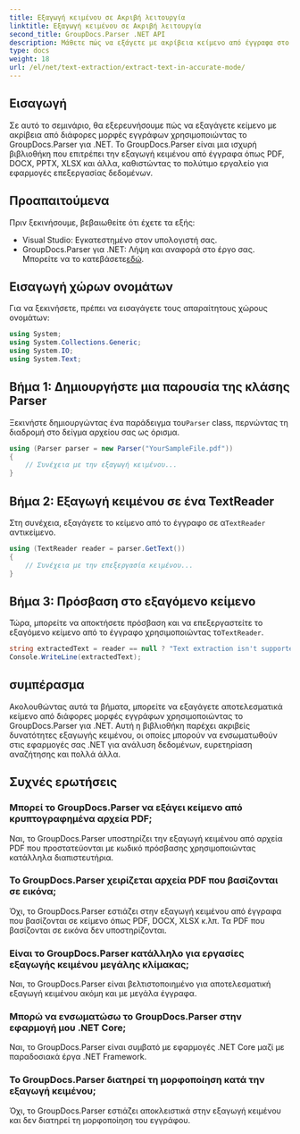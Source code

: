 ```yaml
---
title: Εξαγωγή κειμένου σε Ακριβή λειτουργία
linktitle: Εξαγωγή κειμένου σε Ακριβή λειτουργία
second_title: GroupDocs.Parser .NET API
description: Μάθετε πώς να εξάγετε με ακρίβεια κείμενο από έγγραφα στο .NET χρησιμοποιώντας το GroupDocs.Parser για απρόσκοπτη επεξεργασία δεδομένων.
type: docs
weight: 18
url: /el/net/text-extraction/extract-text-in-accurate-mode/
---
```

## Εισαγωγή
Σε αυτό το σεμινάριο, θα εξερευνήσουμε πώς να εξαγάγετε κείμενο με ακρίβεια από διάφορες μορφές εγγράφων χρησιμοποιώντας το GroupDocs.Parser για .NET. Το GroupDocs.Parser είναι μια ισχυρή βιβλιοθήκη που επιτρέπει την εξαγωγή κειμένου από έγγραφα όπως PDF, DOCX, PPTX, XLSX και άλλα, καθιστώντας το πολύτιμο εργαλείο για εφαρμογές επεξεργασίας δεδομένων.
## Προαπαιτούμενα
Πριν ξεκινήσουμε, βεβαιωθείτε ότι έχετε τα εξής:
- Visual Studio: Εγκατεστημένο στον υπολογιστή σας.
-  GroupDocs.Parser για .NET: Λήψη και αναφορά στο έργο σας. Μπορείτε να το κατεβάσετε[εδώ](https://releases.groupdocs.com/parser/net/).

## Εισαγωγή χώρων ονομάτων
Για να ξεκινήσετε, πρέπει να εισαγάγετε τους απαραίτητους χώρους ονομάτων:
```csharp
using System;
using System.Collections.Generic;
using System.IO;
using System.Text;
```
## Βήμα 1: Δημιουργήστε μια παρουσία της κλάσης Parser
 Ξεκινήστε δημιουργώντας ένα παράδειγμα του`Parser` class, περνώντας τη διαδρομή στο δείγμα αρχείου σας ως όρισμα.
```csharp
using (Parser parser = new Parser("YourSampleFile.pdf"))
{
    // Συνέχεια με την εξαγωγή κειμένου...
}
```
## Βήμα 2: Εξαγωγή κειμένου σε ένα TextReader
 Στη συνέχεια, εξαγάγετε το κείμενο από το έγγραφο σε α`TextReader` αντικείμενο.
```csharp
using (TextReader reader = parser.GetText())
{
    // Συνέχεια με την επεξεργασία κειμένου...
}
```
## Βήμα 3: Πρόσβαση στο εξαγόμενο κείμενο
 Τώρα, μπορείτε να αποκτήσετε πρόσβαση και να επεξεργαστείτε το εξαγόμενο κείμενο από το έγγραφο χρησιμοποιώντας το`TextReader`.
```csharp
string extractedText = reader == null ? "Text extraction isn't supported" : reader.ReadToEnd();
Console.WriteLine(extractedText);
```

## συμπέρασμα
Ακολουθώντας αυτά τα βήματα, μπορείτε να εξαγάγετε αποτελεσματικά κείμενο από διάφορες μορφές εγγράφων χρησιμοποιώντας το GroupDocs.Parser για .NET. Αυτή η βιβλιοθήκη παρέχει ακριβείς δυνατότητες εξαγωγής κειμένου, οι οποίες μπορούν να ενσωματωθούν στις εφαρμογές σας .NET για ανάλυση δεδομένων, ευρετηρίαση αναζήτησης και πολλά άλλα.

## Συχνές ερωτήσεις
### Μπορεί το GroupDocs.Parser να εξάγει κείμενο από κρυπτογραφημένα αρχεία PDF;
Ναι, το GroupDocs.Parser υποστηρίζει την εξαγωγή κειμένου από αρχεία PDF που προστατεύονται με κωδικό πρόσβασης χρησιμοποιώντας κατάλληλα διαπιστευτήρια.
### Το GroupDocs.Parser χειρίζεται αρχεία PDF που βασίζονται σε εικόνα;
Όχι, το GroupDocs.Parser εστιάζει στην εξαγωγή κειμένου από έγγραφα που βασίζονται σε κείμενο όπως PDF, DOCX, XLSX κ.λπ. Τα PDF που βασίζονται σε εικόνα δεν υποστηρίζονται.
### Είναι το GroupDocs.Parser κατάλληλο για εργασίες εξαγωγής κειμένου μεγάλης κλίμακας;
Ναι, το GroupDocs.Parser είναι βελτιστοποιημένο για αποτελεσματική εξαγωγή κειμένου ακόμη και με μεγάλα έγγραφα.
### Μπορώ να ενσωματώσω το GroupDocs.Parser στην εφαρμογή μου .NET Core;
Ναι, το GroupDocs.Parser είναι συμβατό με εφαρμογές .NET Core μαζί με παραδοσιακά έργα .NET Framework.
### Το GroupDocs.Parser διατηρεί τη μορφοποίηση κατά την εξαγωγή κειμένου;
Όχι, το GroupDocs.Parser εστιάζει αποκλειστικά στην εξαγωγή κειμένου και δεν διατηρεί τη μορφοποίηση του εγγράφου.